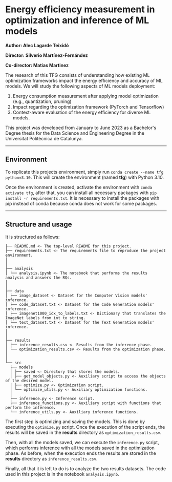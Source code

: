 # Energy efficiency measurement in optimization and inference of ML models

**Author: Alec Lagarde Teixidó**

**Director: Silverio Martínez-Fernández**

**Co-director: Matias Martinez**

The research of this TFG consists of understanding how existing ML optimization frameworks impact the energy efficiency 
and accuracy of ML models. We will study the following aspects of ML models deployment:

1. Energy consumption measurement after applying model optimization (e.g., quantization,
pruning)
2. Impact regarding the optimization framework (PyTorch and Tensorflow)
3. Context-aware evaluation of the energy efficiency for diverse ML models.

This project was developed from January to June 2023 as a Bachelor's Degree thesis for the Data Science and Engineering 
Degree in the Universitat Politècnica de Catalunya.

----------

## Environment
To replicate this projects environment, simply run ``conda create --name tfg python=3.10``. This will create the 
environment (named **tfg**) with Python 3.10.

Once the environment is created, activate the environment with ``conda activate tfg``, after that, you can install all 
necessary packages with ``pip install -r requirements.txt``. It is necessary to install the packages with pip instead of 
conda because conda does not work for some packages.

----------

## Structure and usage

It is structured as follows:

```
├── README.md <- The top-level README for this project.
├── requirements.txt <- The requirements file to reproduce the project environment.
│
│
├── analysis
│ └── analysis.ipynb <- The notebook that performs the results analysis and answers the RQs.
│
│
├── data
│ ├── image_dataset <- Dataset for the Computer Vision models' inference.
│ ├── code_dataset.txt <- Dataset for the Code Generation models' inference.
│ ├── imagenet1000_idx_to_labels.txt <- Dictionary that translates the ImageNet labels from int to string.
│ └── text_dataset.txt <- Dataset for the Text Generation models' inference.
│
│
├── results
│ ├── inference_results.csv <- Results from the inference phase.
│ └── optimization_results.csv <- Results from the optimization phase.
│
│
└── src
  ├── models
  │ ├── saved <- Directory that stores the models.
  │ ├── get_model_objects.py <- Auxiliary script to access the objects of the desired model.
  │ ├── optimize.py <- Optimization script.
  │ └── optimize_utils.py <- Auxiliary optimization functions.
  │
  ├── inference.py <- Inference script.
  ├── inference_functions.py <- Auxiliary script with functions that perform the inference.
  └── inference_utils.py <- Auxiliary inference functions.
```

The first step is optimizing and saving the models. This is done by executing the ``optimize.py`` script. Once the
execution of the script ends, the results will be saved in the **results** directory as ``optimization_results.csv``.

Then, with all the models saved, we can execute the ``inference.py`` script, which performs inference with all the 
models saved in the optimization phase. As before, when the execution ends the results are stored in the **results**
directory as ``inference_results.csv``.

Finally, all that it is left to do is to analyze the two results datasets. The code used in this project is in the 
notebook ``analysis.ipynb``.
